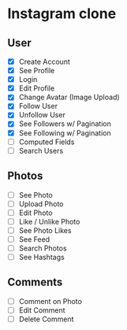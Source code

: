 # Instagram clone

## User
- [x] Create Account
- [x] See Profile
- [x] Login
- [x] Edit Profile
- [x] Change Avatar (Image Upload)
- [x] Follow User
- [x] Unfollow User
- [x] See Followers w/ Pagination
- [x] See Following w/ Pagination
- [ ] Computed Fields
- [ ] Search Users

## Photos
- [ ] See Photo
- [ ] Upload Photo
- [ ] Edit Photo
- [ ] Like / Unlike Photo
- [ ] See Photo Likes
- [ ] See Feed
- [ ] Search Photos
- [ ] See Hashtags

## Comments
- [ ] Comment on Photo
- [ ] Edit Comment
- [ ] Delete Comment
